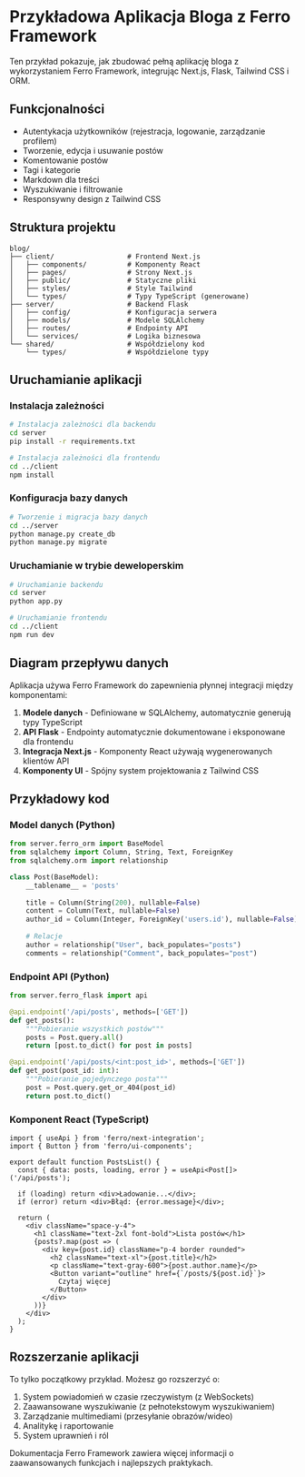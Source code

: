 # Przykładowa Aplikacja Bloga z Ferro Framework

Ten przykład pokazuje, jak zbudować pełną aplikację bloga z wykorzystaniem Ferro Framework, integrując Next.js, Flask, Tailwind CSS i ORM.

## Funkcjonalności

- Autentykacja użytkowników (rejestracja, logowanie, zarządzanie profilem)
- Tworzenie, edycja i usuwanie postów
- Komentowanie postów
- Tagi i kategorie
- Markdown dla treści
- Wyszukiwanie i filtrowanie
- Responsywny design z Tailwind CSS

## Struktura projektu

```
blog/
├── client/                  # Frontend Next.js
│   ├── components/          # Komponenty React
│   ├── pages/               # Strony Next.js
│   ├── public/              # Statyczne pliki
│   ├── styles/              # Style Tailwind
│   └── types/               # Typy TypeScript (generowane)
├── server/                  # Backend Flask
│   ├── config/              # Konfiguracja serwera
│   ├── models/              # Modele SQLAlchemy
│   ├── routes/              # Endpointy API
│   └── services/            # Logika biznesowa
└── shared/                  # Współdzielony kod
    └── types/               # Współdzielone typy
```

## Uruchamianie aplikacji

### Instalacja zależności

```bash
# Instalacja zależności dla backendu
cd server
pip install -r requirements.txt

# Instalacja zależności dla frontendu
cd ../client
npm install
```

### Konfiguracja bazy danych

```bash
# Tworzenie i migracja bazy danych
cd ../server
python manage.py create_db
python manage.py migrate
```

### Uruchamianie w trybie deweloperskim

```bash
# Uruchamianie backendu
cd server
python app.py

# Uruchamianie frontendu
cd ../client
npm run dev
```

## Diagram przepływu danych

Aplikacja używa Ferro Framework do zapewnienia płynnej integracji między komponentami:

1. **Modele danych** - Definiowane w SQLAlchemy, automatycznie generują typy TypeScript
2. **API Flask** - Endpointy automatycznie dokumentowane i eksponowane dla frontendu
3. **Integracja Next.js** - Komponenty React używają wygenerowanych klientów API
4. **Komponenty UI** - Spójny system projektowania z Tailwind CSS

## Przykładowy kod

### Model danych (Python)

```python
from server.ferro_orm import BaseModel
from sqlalchemy import Column, String, Text, ForeignKey
from sqlalchemy.orm import relationship

class Post(BaseModel):
    __tablename__ = 'posts'
    
    title = Column(String(200), nullable=False)
    content = Column(Text, nullable=False)
    author_id = Column(Integer, ForeignKey('users.id'), nullable=False)
    
    # Relacje
    author = relationship("User", back_populates="posts")
    comments = relationship("Comment", back_populates="post")
```

### Endpoint API (Python)

```python
from server.ferro_flask import api

@api.endpoint('/api/posts', methods=['GET'])
def get_posts():
    """Pobieranie wszystkich postów"""
    posts = Post.query.all()
    return [post.to_dict() for post in posts]

@api.endpoint('/api/posts/<int:post_id>', methods=['GET'])
def get_post(post_id: int):
    """Pobieranie pojedynczego posta"""
    post = Post.query.get_or_404(post_id)
    return post.to_dict()
```

### Komponent React (TypeScript)

```tsx
import { useApi } from 'ferro/next-integration';
import { Button } from 'ferro/ui-components';

export default function PostsList() {
  const { data: posts, loading, error } = useApi<Post[]>('/api/posts');
  
  if (loading) return <div>Ładowanie...</div>;
  if (error) return <div>Błąd: {error.message}</div>;
  
  return (
    <div className="space-y-4">
      <h1 className="text-2xl font-bold">Lista postów</h1>
      {posts?.map(post => (
        <div key={post.id} className="p-4 border rounded">
          <h2 className="text-xl">{post.title}</h2>
          <p className="text-gray-600">{post.author.name}</p>
          <Button variant="outline" href={`/posts/${post.id}`}>
            Czytaj więcej
          </Button>
        </div>
      ))}
    </div>
  );
}
```

## Rozszerzanie aplikacji

To tylko początkowy przykład. Możesz go rozszerzyć o:

1. System powiadomień w czasie rzeczywistym (z WebSockets)
2. Zaawansowane wyszukiwanie (z pełnotekstowym wyszukiwaniem)
3. Zarządzanie multimediami (przesyłanie obrazów/wideo)
4. Analitykę i raportowanie
5. System uprawnień i ról

Dokumentacja Ferro Framework zawiera więcej informacji o zaawansowanych funkcjach i najlepszych praktykach. 